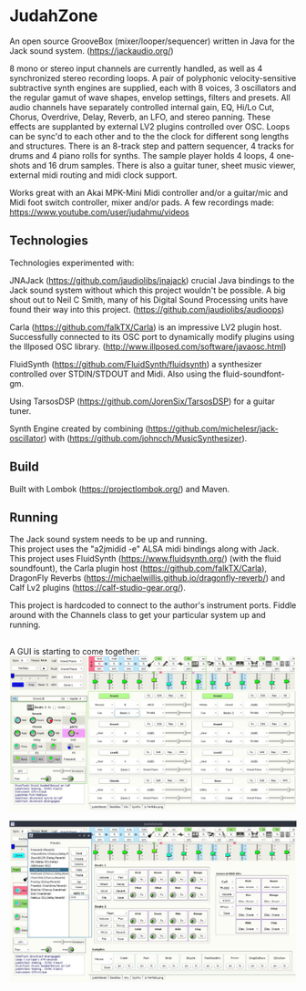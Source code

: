 # JudahZone

An open source GrooveBox (mixer/looper/sequencer) written in Java for the Jack sound system. (https://jackaudio.org/)

8 mono or stereo input channels are currently handled, as well as 4 synchronized stereo recording loops. A pair of polyphonic velocity-sensitive subtractive synth engines are supplied, each with 8 voices, 3 oscillators and the regular gamut of wave shapes, envelop settings, filters and presets. All audio channels have separately controlled internal gain, EQ, Hi/Lo Cut, Chorus, Overdrive, Delay, Reverb, an LFO, and stereo panning. These effects are supplanted by external LV2 plugins controlled over OSC. Loops can be sync'd to each other and to the the clock for different song lengths and structures. There is an 8-track step and pattern sequencer, 4 tracks for drums and 4 piano rolls for synths. The sample player holds 4 loops, 4 one-shots and 16 drum samples. There is also a guitar tuner, sheet music viewer, external midi routing and midi clock support.  

Works great with an Akai MPK-Mini Midi controller and/or a guitar/mic and Midi foot switch controller, mixer and/or pads.
A few recordings made: https://www.youtube.com/user/judahmu/videos

## Technologies

Technologies experimented with:

JNAJack (https://github.com/jaudiolibs/jnajack) crucial Java bindings to the Jack sound system without which this project wouldn't be possible. 
A big shout out to Neil C Smith, many of his Digital Sound Processing units have found their way into this project. (https://github.com/jaudiolibs/audioops)

Carla (https://github.com/falkTX/Carla) is an impressive LV2 plugin host.  Successfully connected to its OSC port to dynamically modify plugins using the Illposed OSC library. (http://www.illposed.com/software/javaosc.html)

FluidSynth (https://github.com/FluidSynth/fluidsynth) a synthesizer controlled over STDIN/STDOUT and Midi.  Also using the fluid-soundfont-gm.

Using TarsosDSP (https://github.com/JorenSix/TarsosDSP) for a guitar tuner.

Synth Engine created by combining (https://github.com/michelesr/jack-oscillator) with (https://github.com/johncch/MusicSynthesizer).

## Build
Built with Lombok (https://projectlombok.org/) and Maven. 

## Running
The Jack sound system needs to be up and running.  
This project uses the "a2jmidid -e" ALSA midi bindings along with Jack.  This project uses FluidSynth (https://www.fluidsynth.org/) (with the fluid soundfount), the Carla plugin host (https://github.com/falkTX/Carla), DragonFly Reverbs (https://michaelwillis.github.io/dragonfly-reverb/) and Calf Lv2 plugins (https://calf-studio-gear.org/).  

This project is hardcoded to connect to the author's instrument ports. Fiddle around with the Channels class to get your particular system up and running. 

##   

A GUI is starting to come together:
![JudahZone logo](/resources/JudahZone.png)

![JudahZone logo2](/resources/JudahZone2.png)
 
